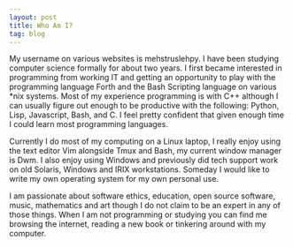 ```yaml
---
layout: post
title: Who Am I?
tag: blog
---
```


My username on various websites is mehstruslehpy. I have been studying computer science formally for about two years. I first became interested in programming from working IT and getting an opportunity to play with the programming language Forth and the Bash Scripting language on various \*nix systems. Most of my experience programming is with C++ although I can usually figure out enough to be productive with the following: Python, Lisp, Javascript, Bash, and C. I feel pretty confident that given enough time I could learn most programming languages.

Currently I do most of my computing on a Linux laptop, I really enjoy using the text editor Vim alongside Tmux and Bash, my current window manager is Dwm. I also enjoy using Windows and previously did tech support work on old Solaris, Windows and IRIX workstations. Someday I would like to write my own operating system for my own personal use.  

I am passionate about software ethics, education, open source software, music, mathematics and art though I do not claim to be an expert in any of those things. When I am not programming or studying you can find me browsing the internet, reading a new book or tinkering around with my computer.

